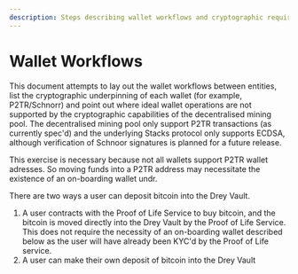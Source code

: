 ```yaml
---
description: Steps describing wallet workflows and cryptographic requirements
---
```


# Wallet Workflows

This document attempts to lay out the wallet workflows between entities, list the cryptographic underpinning of each wallet (for example, P2TR/Schnorr) and point out where ideal wallet operations are not supported by the cryptographic capabilities of the decentralised mining pool. The decentralised mining pool only support P2TR transactions (as currently spec'd) and the underlying Stacks protocol only supports ECDSA, although verification of Schnoor signatures is planned for a future release.

This exercise is necessary because not all wallets support P2TR wallet adresses. So moving funds into a P2TR address may necessitate the existence of an on-boarding wallet undr.



There are two ways a user can deposit bitcoin into the Drey Vault.&#x20;

1. A user contracts with the Proof of Life Service to buy bitcoin, and the bitcoin is moved directly into the Drey Vault by the Proof of Life Service. This does not require the necessity of an on-boarding wallet described below as the user will have already been KYC'd by the Proof of Life service.
2. A user can make their own deposit of bitcoin into the Drey Vault &#x20;
